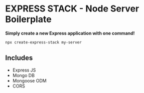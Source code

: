 # EXPRESS STACK - Node Server Boilerplate

**Simply create a new Express application with one command!**

```bash
npx create-express-stack my-server
```

## Includes

- Express JS
- Mongo DB
- Mongoose ODM
- CORS
